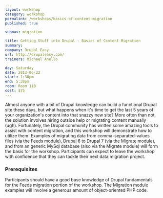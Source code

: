 ```yaml
---
layout: workshop
category: workshop
permalink: /workshops/basics-of-content-migration
published: true

subnav: migration

title: Getting Stuff into Drupal - Basics of Content Migration
summary: 
company: Drupal Easy
url: http://drupaleasy.com/
trainers: Michael Anello

day: Saturday
date: 2013-06-22
start: 1:30pm
end: 5:30pm
room: Room 11B
cost: $75
---
```


Almost anyone with a bit of Drupal knowledge can build a functional Drupal site these days, but what happens when it's time to get the last 5 years of your organization's content into that snazzy new site? More often than not, the solution involves hiring outside help or migrating content manually (ugh). Fortunately, the Drupal community has written some amazing tools to assist with content migration, and this workshop will demonstrate how to utilize them. Examples of migrating data from comma-separated-values files (via the Feeds module), Drupal 6 to Drupal 7 (via the Migrate module), and from an generic MySql database (also via the Migrate module) will form the basis for the workshop. Participants can expect to leave the workshop with confidence that they can tackle their next data migration project.

### Prerequisites

Participants should have a good base knowledge of Drupal fundamentals for the Feeds migration portion of the workshop. The Migration module examples will involve a generous amount of object-oriented PHP code.
